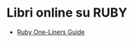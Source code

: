 # Libri online su RUBY

- [Ruby One-Liners Guide](https://learnbyexample.github.io/learn_ruby_oneliners/cover.html)

